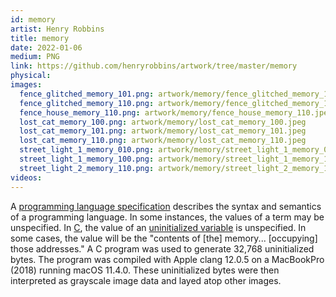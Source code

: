 ```yaml
---
id: memory
artist: Henry Robbins
title: memory
date: 2022-01-06
medium: PNG
link: https://github.com/henryrobbins/artwork/tree/master/memory
physical:
images:
  fence_glitched_memory_101.png: artwork/memory/fence_glitched_memory_101.jpeg
  fence_glitched_memory_110.png: artwork/memory/fence_glitched_memory_110.jpeg
  fence_house_memory_110.png: artwork/memory/fence_house_memory_110.jpeg
  lost_cat_memory_100.png: artwork/memory/lost_cat_memory_100.jpeg
  lost_cat_memory_101.png: artwork/memory/lost_cat_memory_101.jpeg
  lost_cat_memory_110.png: artwork/memory/lost_cat_memory_110.jpeg
  street_light_1_memory_010.png: artwork/memory/street_light_1_memory_010.jpeg
  street_light_1_memory_100.png: artwork/memory/street_light_1_memory_100.jpeg
  street_light_2_memory_110.png: artwork/memory/street_light_2_memory_110.jpeg
videos:
---
```

A [programming language specification](https://en.wikipedia.org/wiki/Programming_language_specification) describes the syntax and semantics of a
programming language. In some instances, the values of a term may be unspecified.
In [C](https://en.wikipedia.org/wiki/C_(programming_language)), the value of an
[uninitialized variable](https://en.wikipedia.org/wiki/Uninitialized_variable)
is unspecified. In some cases, the value will be the "contents of [the] memory...
[occupying] those addresses." A C program was used to generate 32,768
uninitialized bytes. The program was compiled with Apple clang 12.0.5 on a
MacBookPro (2018) running macOS 11.4.0. These uninitialized bytes were
then interpreted as grayscale image data and layed atop other images.
